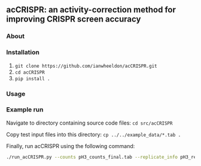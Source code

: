 ## acCRISPR: an activity-correction method for improving CRISPR screen accuracy

### About 

### Installation
1. `git clone https://github.com/ianwheeldon/acCRISPR.git`
2. `cd acCRISPR`
3. `pip install .`

### Usage

### Example run

Navigate to directory containing source code files: `cd src/acCRISPR`

Copy test input files into this directory: `cp ../../example_data/*.tab .`

Finally, run acCRISPR using the following command:
```bash
./run_acCRISPR.py --counts pH3_counts_final.tab --replicate_info pH3_rep_file.tab --cov 6 --significance 2-tailed --output_prefix test_run
```
